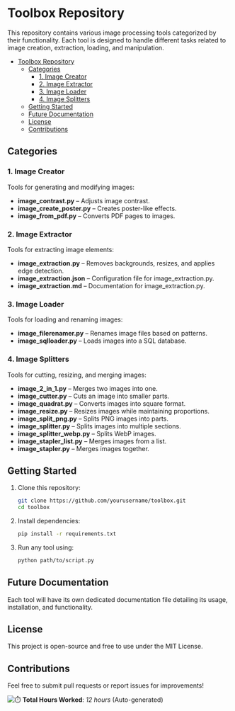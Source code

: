 # Toolbox Repository

This repository contains various image processing tools categorized by their functionality. Each tool is designed to handle different tasks related to image creation, extraction, loading, and manipulation.


<!-- TOC -->
- [Toolbox Repository](#toolbox-repository)
  - [Categories](#categories)
    - [1. Image Creator](#1-image-creator)
    - [2. Image Extractor](#2-image-extractor)
    - [3. Image Loader](#3-image-loader)
    - [4. Image Splitters](#4-image-splitters)
  - [Getting Started](#getting-started)
  - [Future Documentation](#future-documentation)
  - [License](#license)
  - [Contributions](#contributions)
<!-- TOC END -->


## Categories

### 1. Image Creator
Tools for generating and modifying images:
- **image_contrast.py** – Adjusts image contrast.
- **image_create_poster.py** – Creates poster-like effects.
- **image_from_pdf.py** – Converts PDF pages to images.

### 2. Image Extractor
Tools for extracting image elements:
- **image_extraction.py** – Removes backgrounds, resizes, and applies edge detection.
- **image_extraction.json** – Configuration file for image_extraction.py.
- **image_extraction.md** – Documentation for image_extraction.py.

### 3. Image Loader
Tools for loading and renaming images:
- **image_filerenamer.py** – Renames image files based on patterns.
- **image_sqlloader.py** – Loads images into a SQL database.

### 4. Image Splitters
Tools for cutting, resizing, and merging images:
- **image_2_in_1.py** – Merges two images into one.
- **image_cutter.py** – Cuts an image into smaller parts.
- **image_quadrat.py** – Converts images into square format.
- **image_resize.py** – Resizes images while maintaining proportions.
- **image_split_png.py** – Splits PNG images into parts.
- **image_splitter.py** – Splits images into multiple sections.
- **image_splitter_webp.py** – Splits WebP images.
- **image_stapler_list.py** – Merges images from a list.
- **image_stapler.py** – Merges images together.

## Getting Started
1. Clone this repository:
   ```sh
   git clone https://github.com/yourusername/toolbox.git
   cd toolbox
   ```
2. Install dependencies:
   ```sh
   pip install -r requirements.txt
   ```
3. Run any tool using:
   ```sh
   python path/to/script.py
   ```

## Future Documentation
Each tool will have its own dedicated documentation file detailing its usage, installation, and functionality.

## License
This project is open-source and free to use under the MIT License.

## Contributions
Feel free to submit pull requests or report issues for improvements!
 


![⏱️](https://img.icons8.com/emoji/48/stopwatch-emoji.png) **Total Hours Worked**: _12 hours_ (Auto-generated)

